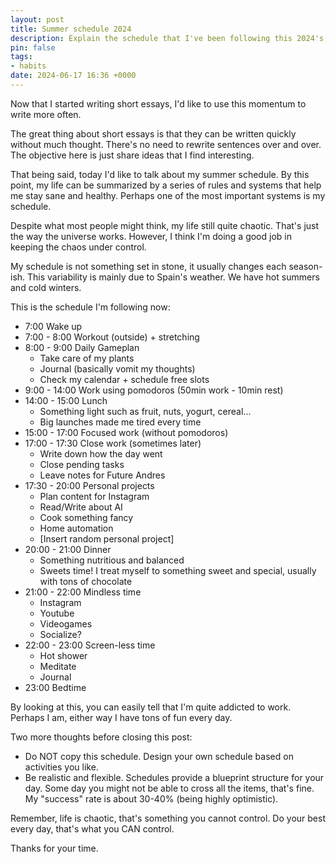 ```yaml
---
layout: post
title: Summer schedule 2024
description: Explain the schedule that I've been following this 2024's summer.
pin: false
tags:
- habits
date: 2024-06-17 16:36 +0000
---
```

Now that I started writing short essays, I'd like to use this momentum to write more often. 

The great thing about short essays is that they can be written quickly without much thought. There's no need to rewrite sentences over and over. The objective here is just share ideas that I find interesting.

That being said, today I'd like to talk about my summer schedule. By this point, my life can be summarized by a series of rules and systems that help me stay sane and healthy. Perhaps one of the most important systems is my schedule. 

Despite what most people might think, my life still quite chaotic. That's just the way the universe works. However, I think I'm doing a good job in keeping the chaos under control.

My schedule is not something set in stone, it usually changes each season-ish. This variability is mainly due to Spain's weather. We have hot summers and cold winters. 

This is the schedule I'm following now:
- 7:00 Wake up
- 7:00 - 8:00 Workout (outside) + stretching
- 8:00 - 9:00 Daily Gameplan
    * Take care of my plants
    * Journal (basically vomit my thoughts)
    * Check my calendar + schedule free slots
- 9:00 - 14:00 Work using pomodoros (50min work - 10min rest)
- 14:00 - 15:00 Lunch
    * Something light such as fruit, nuts, yogurt, cereal...
    * Big launches made me tired every time
- 15:00 - 17:00 Focused work (without pomodoros)
- 17:00 - 17:30 Close work (sometimes later)
    * Write down how the day went
    * Close pending tasks
    * Leave notes for Future Andres
- 17:30 - 20:00 Personal projects
    * Plan content for Instagram
    * Read/Write about AI
    * Cook something fancy
    * Home automation
    * [Insert random personal project]
- 20:00 - 21:00 Dinner
    * Something nutritious and balanced
    * Sweets time! I treat myself to something sweet and special, usually with tons of chocolate
- 21:00 - 22:00 Mindless time
    * Instagram
    * Youtube
    * Videogames
    * Socialize?
- 22:00 - 23:00 Screen-less time
    * Hot shower
    * Meditate
    * Journal
- 23:00 Bedtime

By looking at this, you can easily tell that I'm quite addicted to work. Perhaps I am, either way I have tons of fun every day. 

Two more thoughts before closing this post:
- Do NOT copy this schedule. Design your own schedule based on activities you like.
- Be realistic and flexible. Schedules provide a blueprint structure for your day. Some day you might not be able to cross all the items, that's fine. My "success" rate is about 30-40% (being highly optimistic). 

Remember, life is chaotic, that's something you cannot control. Do your best every day, that's what you CAN control.

Thanks for your time.